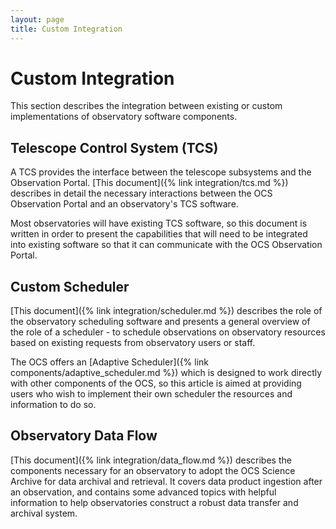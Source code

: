 ```yaml
---
layout: page
title: Custom Integration
---
```


# Custom Integration

This section describes the integration between existing or custom implementations of observatory software components.

## Telescope Control System (TCS)

A TCS provides the interface between the telescope subsystems and the Observation Portal. [This document]({% link integration/tcs.md %}) describes in detail the necessary interactions between the OCS Observation Portal and an observatory's TCS software.

Most observatories will have existing TCS software, so this document is written in order to present the capabilities that will need to be integrated into existing software so that it can communicate with the OCS Observation Portal.

## Custom Scheduler

[This document]({% link integration/scheduler.md %}) describes the role of the observatory scheduling software and presents a general overview of the role of a scheduler - to schedule observations on observatory resources based on existing requests from observatory users or staff.

The OCS offers an [Adaptive Scheduler]({% link components/adaptive_scheduler.md %}) which is designed to work directly with other components of the OCS, so this article is aimed at providing users who wish to implement their own scheduler the resources and information to do so.

## Observatory Data Flow

[This document]({% link integration/data_flow.md %}) describes the components necessary for an observatory to adopt the OCS Science Archive for data archival and retrieval. It covers data product ingestion after an observation, and contains some advanced topics with helpful information to help observatories construct a robust data transfer and archival system.
